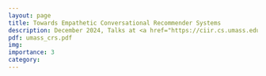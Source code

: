 ```yaml
---
layout: page
title: Towards Empathetic Conversational Recommender Systems
description: December 2024, Talks at <a href="https://ciir.cs.umass.edu/node/780">CIIR Talk Series</a> and a guest lecture at TU Delft. 
pdf: umass_crs.pdf
img:
importance: 3
category: 
---
```

